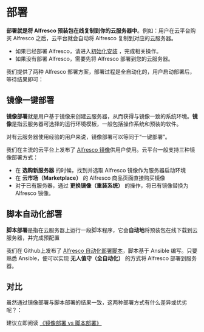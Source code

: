 # 部署

**部署就是将 Alfresco 预装包在线复制到你的云服务器中**。例如：用户在云平台购买 Alfresco 之后，云平台就会自动将 Alfresco 复制到对应的云服务器。

- 如果已经部署 Alfresco，请进入[初始化安装](/zh/stack-installation.md) ，完成相关操作。
- 如果没有部署 Alfresco，需要先将 Alfresco 部署到您的云服务器。

我们提供了两种 Alfresco 部署方案，部署过程是全自动化的，用户启动部署后，等待结果即可：

## 镜像一键部署

**镜像部署**就是用户基于镜像来创建云服务器，从而获得与镜像一致的系统环境。**镜像**是指云服务器可选择的运行环境模板，一般包括操作系统和预装的软件。

对有云服务器使用经验的用户来说，镜像部署可以等同于“一键部署”。

我们在主流的云平台上发布了 [Alfresco 镜像](https://apps.websoft9.com/alfresco)供用户使用。云平台一般支持三种镜像部署方式：

* 在 **选购新服务器** 的时候，找到并选取 Alfresco 镜像作为服务器启动环境
* 在 **云市场（Marketplace）**  的 Alfresco 商品页面直接购买镜像
* 对于已有服务器，通过 **更换镜像（重装系统）** 的操作，将已有镜像替换为 Alfresco 镜像。

## 脚本自动化部署

**脚本部署**是指在云服务器上运行一段脚本程序，它会**自动地**将预装包在线下载到云服务器，并完成预配置

我们在 Github上发布了 [Alfresco 自动化部署脚本](https://github.com/Websoft9/ansible-alfresco)，脚本基于 Ansible 编写。只要熟悉 Ansible，便可以实现 **无人值守（全自动化）** 的方式将 Alfresco 部署到服务器。

## 对比

虽然通过镜像部署与脚本部署的结果一致，这两种部署方式有什么差异或优劣呢？：

建议立即阅读 [《镜像部署 vs 脚本部署》](https://support.websoft9.com/docs/faq/zh/bz-product.html#镜像部署-vs-脚本部署)